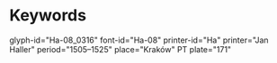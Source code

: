 # Keywords
glyph-id="Ha-08_0316"
font-id="Ha-08"
printer-id="Ha"
printer="Jan Haller"
period="1505–1525"
place="Kraków"
PT plate="171"

